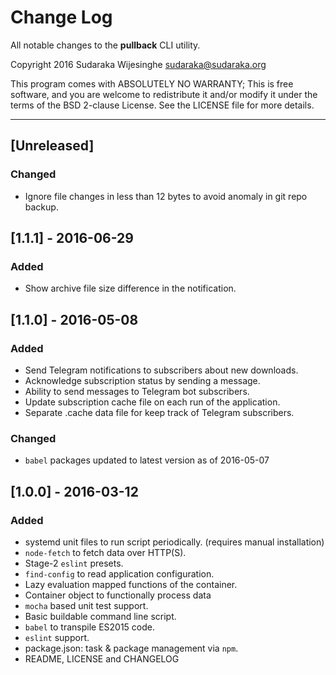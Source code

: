 # Change Log

All notable changes to the **pullback** CLI utility.

Copyright 2016 Sudaraka Wijesinghe <sudaraka@sudaraka.org>

This program comes with ABSOLUTELY NO WARRANTY;
This is free software, and you are welcome to redistribute it and/or modify it
under the terms of the BSD 2-clause License. See the LICENSE file for more
details.

---

## [Unreleased]
### Changed
- Ignore file changes in less than 12 bytes to avoid anomaly in git repo
  backup.

## [1.1.1] - 2016-06-29
### Added
- Show archive file size difference in the notification.

## [1.1.0] - 2016-05-08
### Added
- Send Telegram notifications to subscribers about new downloads.
- Acknowledge subscription status by sending a message.
- Ability to send messages to Telegram bot subscribers.
- Update subscription cache file on each run of the application.
- Separate .cache data file for keep track of Telegram subscribers.

### Changed
- `babel` packages updated to latest version as of 2016-05-07

## [1.0.0] - 2016-03-12
### Added
- systemd unit files to run script periodically. (requires manual installation)
- `node-fetch` to fetch data over HTTP(S).
- Stage-2 `eslint` presets.
- `find-config` to read application configuration.
- Lazy evaluation mapped functions of the container.
- Container object to functionally process data
- `mocha` based unit test support.
- Basic buildable command line script.
- `babel` to transpile ES2015 code.
- `eslint` support.
- package.json: task & package management via `npm`.
- README, LICENSE and CHANGELOG
